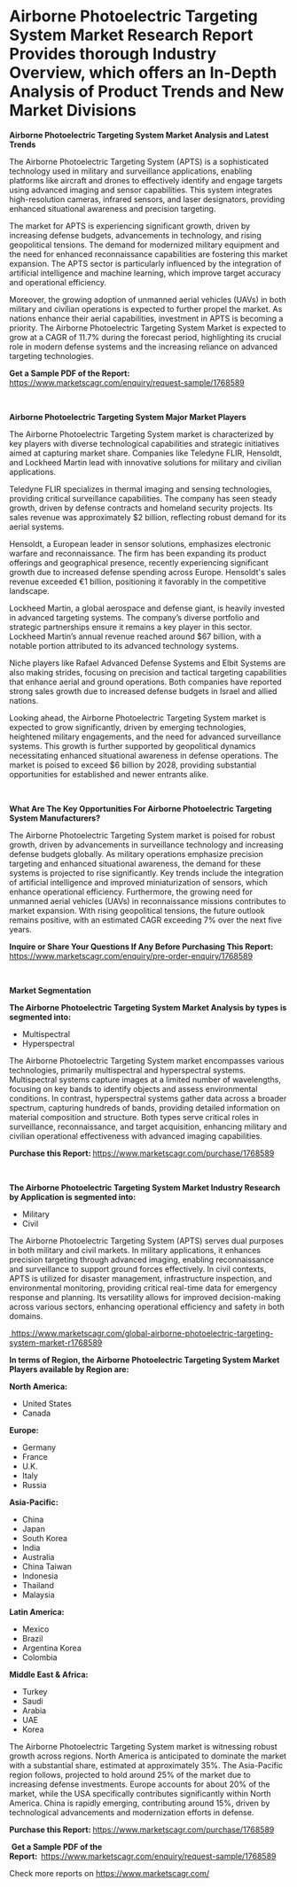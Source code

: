 <p><h1>Airborne Photoelectric Targeting System Market Research Report Provides thorough Industry Overview, which offers an In-Depth Analysis of Product Trends and New Market Divisions</h1></p><p><strong>Airborne Photoelectric Targeting System Market Analysis and Latest Trends</strong></p>
<p><p>The Airborne Photoelectric Targeting System (APTS) is a sophisticated technology used in military and surveillance applications, enabling platforms like aircraft and drones to effectively identify and engage targets using advanced imaging and sensor capabilities. This system integrates high-resolution cameras, infrared sensors, and laser designators, providing enhanced situational awareness and precision targeting.</p><p>The market for APTS is experiencing significant growth, driven by increasing defense budgets, advancements in technology, and rising geopolitical tensions. The demand for modernized military equipment and the need for enhanced reconnaissance capabilities are fostering this market expansion. The APTS sector is particularly influenced by the integration of artificial intelligence and machine learning, which improve target accuracy and operational efficiency.</p><p>Moreover, the growing adoption of unmanned aerial vehicles (UAVs) in both military and civilian operations is expected to further propel the market. As nations enhance their aerial capabilities, investment in APTS is becoming a priority. The Airborne Photoelectric Targeting System Market is expected to grow at a CAGR of 11.7% during the forecast period, highlighting its crucial role in modern defense systems and the increasing reliance on advanced targeting technologies.</p></p>
<p><strong>Get a Sample PDF of the Report:&nbsp;</strong> <a href="https://www.marketscagr.com/enquiry/request-sample/1768589?utm_campaign=3172&utm_medium=2&utm_source=Github&utm_content=ia&utm_term=11042025&utm_id=airborne-photoelectric-targeting-system">https://www.marketscagr.com/enquiry/request-sample/1768589</a></p>
<p>&nbsp;</p>
<p><strong>Airborne Photoelectric Targeting System Major Market Players</strong></p>
<p><p>The Airborne Photoelectric Targeting System market is characterized by key players with diverse technological capabilities and strategic initiatives aimed at capturing market share. Companies like Teledyne FLIR, Hensoldt, and Lockheed Martin lead with innovative solutions for military and civilian applications.</p><p>Teledyne FLIR specializes in thermal imaging and sensing technologies, providing critical surveillance capabilities. The company has seen steady growth, driven by defense contracts and homeland security projects. Its sales revenue was approximately $2 billion, reflecting robust demand for its aerial systems.</p><p>Hensoldt, a European leader in sensor solutions, emphasizes electronic warfare and reconnaissance. The firm has been expanding its product offerings and geographical presence, recently experiencing significant growth due to increased defense spending across Europe. Hensoldt's sales revenue exceeded €1 billion, positioning it favorably in the competitive landscape.</p><p>Lockheed Martin, a global aerospace and defense giant, is heavily invested in advanced targeting systems. The company’s diverse portfolio and strategic partnerships ensure it remains a key player in this sector. Lockheed Martin’s annual revenue reached around $67 billion, with a notable portion attributed to its advanced technology systems.</p><p>Niche players like Rafael Advanced Defense Systems and Elbit Systems are also making strides, focusing on precision and tactical targeting capabilities that enhance aerial and ground operations. Both companies have reported strong sales growth due to increased defense budgets in Israel and allied nations.</p><p>Looking ahead, the Airborne Photoelectric Targeting System market is expected to grow significantly, driven by emerging technologies, heightened military engagements, and the need for advanced surveillance systems. This growth is further supported by geopolitical dynamics necessitating enhanced situational awareness in defense operations. The market is poised to exceed $6 billion by 2028, providing substantial opportunities for established and newer entrants alike.</p></p>
<p>&nbsp;</p>
<p><strong>What Are The Key Opportunities For Airborne Photoelectric Targeting System Manufacturers?</strong></p>
<p><p>The Airborne Photoelectric Targeting System market is poised for robust growth, driven by advancements in surveillance technology and increasing defense budgets globally. As military operations emphasize precision targeting and enhanced situational awareness, the demand for these systems is projected to rise significantly. Key trends include the integration of artificial intelligence and improved miniaturization of sensors, which enhance operational efficiency. Furthermore, the growing need for unmanned aerial vehicles (UAVs) in reconnaissance missions contributes to market expansion. With rising geopolitical tensions, the future outlook remains positive, with an estimated CAGR exceeding 7% over the next five years.</p></p>
<p><strong>Inquire or Share Your Questions If Any Before Purchasing This Report:</strong> <a href="https://www.marketscagr.com/enquiry/pre-order-enquiry/1768589?utm_campaign=3172&utm_medium=2&utm_source=Github&utm_content=ia&utm_term=11042025&utm_id=airborne-photoelectric-targeting-system">https://www.marketscagr.com/enquiry/pre-order-enquiry/1768589</a></p>
<p>&nbsp;</p>
<p><strong>Market Segmentation</strong></p>
<p><strong>The Airborne Photoelectric Targeting System Market Analysis by types is segmented into:</strong></p>
<p><ul><li>Multispectral</li><li>Hyperspectral</li></ul></p>
<p><p>The Airborne Photoelectric Targeting System market encompasses various technologies, primarily multispectral and hyperspectral systems. Multispectral systems capture images at a limited number of wavelengths, focusing on key bands to identify objects and assess environmental conditions. In contrast, hyperspectral systems gather data across a broader spectrum, capturing hundreds of bands, providing detailed information on material composition and structure. Both types serve critical roles in surveillance, reconnaissance, and target acquisition, enhancing military and civilian operational effectiveness with advanced imaging capabilities.</p></p>
<p><strong>Purchase this Report:&nbsp;</strong><a href="https://www.marketscagr.com/purchase/1768589?utm_campaign=3172&utm_medium=2&utm_source=Github&utm_content=ia&utm_term=11042025&utm_id=airborne-photoelectric-targeting-system">https://www.marketscagr.com/purchase/1768589</a></p>
<p>&nbsp;</p>
<p><strong>The Airborne Photoelectric Targeting System Market Industry Research by Application is segmented into:</strong></p>
<p><ul><li>Military</li><li>Civil</li></ul></p>
<p><p>The Airborne Photoelectric Targeting System (APTS) serves dual purposes in both military and civil markets. In military applications, it enhances precision targeting through advanced imaging, enabling reconnaissance and surveillance to support ground forces effectively. In civil contexts, APTS is utilized for disaster management, infrastructure inspection, and environmental monitoring, providing critical real-time data for emergency response and planning. Its versatility allows for improved decision-making across various sectors, enhancing operational efficiency and safety in both domains.</p></p>
<p><a href="https://www.marketscagr.com/global-airborne-photoelectric-targeting-system-market-r1768589?utm_campaign=3172&utm_medium=2&utm_source=Github&utm_content=ia&utm_term=11042025&utm_id=airborne-photoelectric-targeting-system">&nbsp;https://www.marketscagr.com/global-airborne-photoelectric-targeting-system-market-r1768589</a></p>
<p><strong>In terms of Region, the Airborne Photoelectric Targeting System Market Players available by Region are:</strong></p>
<p>
    <p> <strong> North America: </strong>
        <ul>
            <li>United States</li>
            <li>Canada</li>
        </ul>
        </p> 
    <p> <strong> Europe: </strong>
        <ul>
            <li>Germany</li>
            <li>France</li>
            <li>U.K.</li>
            <li>Italy</li>
            <li>Russia</li>
        </ul>
        </p> 
    <p> <strong> Asia-Pacific: </strong>
        <ul>
            <li>China</li>
            <li>Japan</li>
            <li>South Korea</li>
            <li>India</li>
            <li>Australia</li>
            <li>China Taiwan</li>
            <li>Indonesia</li>
            <li>Thailand</li>
            <li>Malaysia</li>
        </ul>
        </p> 
    <p> <strong> Latin America: </strong>
        <ul>
            <li>Mexico</li>
            <li>Brazil</li>
            <li>Argentina Korea</li>
            <li>Colombia</li>
        </ul>
        </p> 
    <p> <strong> Middle East & Africa: </strong>
        <ul>
            <li>Turkey</li>
            <li>Saudi</li>
            <li>Arabia</li>
            <li>UAE</li>
            <li>Korea</li>
        </ul>
    </p>
    </p>
<p><p>The Airborne Photoelectric Targeting System market is witnessing robust growth across regions. North America is anticipated to dominate the market with a substantial share, estimated at approximately 35%. The Asia-Pacific region follows, projected to hold around 25% of the market due to increasing defense investments. Europe accounts for about 20% of the market, while the USA specifically contributes significantly within North America. China is rapidly emerging, contributing around 15%, driven by technological advancements and modernization efforts in defense.</p></p>
<p><strong>Purchase this Report: </strong><a href="https://www.marketscagr.com/purchase/1768589?utm_campaign=3172&utm_medium=2&utm_source=Github&utm_content=ia&utm_term=11042025&utm_id=airborne-photoelectric-targeting-system">https://www.marketscagr.com/purchase/1768589</a></p>
<p>&nbsp;<strong>Get a Sample PDF of the Report:&nbsp;&nbsp;</strong><a href="https://www.marketscagr.com/enquiry/request-sample/1768589?utm_campaign=3172&utm_medium=2&utm_source=Github&utm_content=ia&utm_term=11042025&utm_id=airborne-photoelectric-targeting-system">https://www.marketscagr.com/enquiry/request-sample/1768589</a></p>
<p><strong></strong></p>
<p>Check more reports on <a href="https://www.marketscagr.com/?utm_campaign=3172&utm_medium=2&utm_source=Github&utm_content=ia&utm_term=11042025&utm_id=airborne-photoelectric-targeting-system">https://www.marketscagr.com/</a></p>